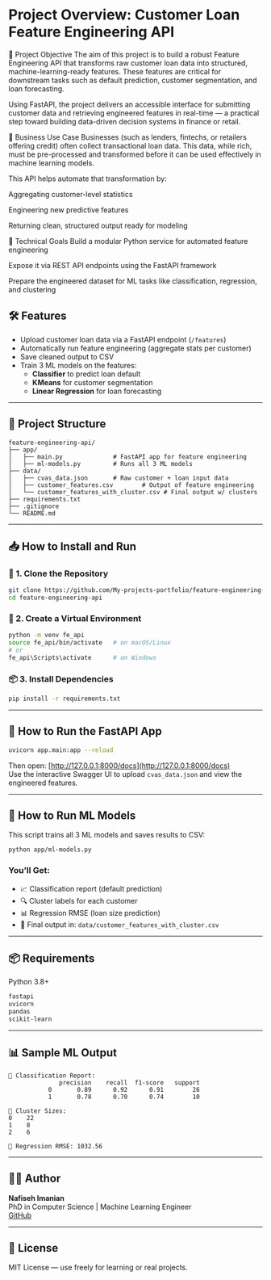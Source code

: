 # Project Overview: Customer Loan Feature Engineering API
🧠 Project Objective
The aim of this project is to build a robust Feature Engineering API that transforms raw customer loan data into structured, machine-learning-ready features. These features are critical for downstream tasks such as default prediction, customer segmentation, and loan forecasting.

Using FastAPI, the project delivers an accessible interface for submitting customer data and retrieving engineered features in real-time — a practical step toward building data-driven decision systems in finance or retail.

🎯 Business Use Case
Businesses (such as lenders, fintechs, or retailers offering credit) often collect transactional loan data. This data, while rich, must be pre-processed and transformed before it can be used effectively in machine learning models.

This API helps automate that transformation by:

Aggregating customer-level statistics

Engineering new predictive features

Returning clean, structured output ready for modeling

🔧 Technical Goals
Build a modular Python service for automated feature engineering

Expose it via REST API endpoints using the FastAPI framework

Prepare the engineered dataset for ML tasks like classification, regression, and clustering



## 🛠️ Features

- Upload customer loan data via a FastAPI endpoint (`/features`)
- Automatically run feature engineering (aggregate stats per customer)
- Save cleaned output to CSV
- Train 3 ML models on the features:
  - **Classifier** to predict loan default
  - **KMeans** for customer segmentation
  - **Linear Regression** for loan forecasting

---

## 📁 Project Structure

```
feature-engineering-api/
├── app/
│   ├── main.py              # FastAPI app for feature engineering
│   ├── ml-models.py         # Runs all 3 ML models
├── data/
│   ├── cvas_data.json       # Raw customer + loan input data
│   ├── customer_features.csv        # Output of feature engineering
│   └── customer_features_with_cluster.csv # Final output w/ clusters
├── requirements.txt
├── .gitignore
└── README.md
```

---

## 📥 How to Install and Run

### 🔧 1. Clone the Repository

```bash
git clone https://github.com/My-projects-portfolio/feature-engineering-api.git
cd feature-engineering-api
```

### 🐍 2. Create a Virtual Environment

```bash
python -m venv fe_api
source fe_api/bin/activate   # on macOS/Linux
# or
fe_api\Scripts\activate      # on Windows
```

### 📦 3. Install Dependencies

```bash
pip install -r requirements.txt
```

---

## 🚀 How to Run the FastAPI App

```bash
uvicorn app.main:app --reload
```

Then open: [http://127.0.0.1:8000/docs](http://127.0.0.1:8000/docs)  
Use the interactive Swagger UI to upload `cvas_data.json` and view the engineered features.

---

## 🤖 How to Run ML Models

This script trains all 3 ML models and saves results to CSV:

```bash
python app/ml-models.py
```

### You’ll Get:
- 📈 Classification report (default prediction)
- 🔍 Cluster labels for each customer
- 📊 Regression RMSE (loan size prediction)
- 💾 Final output in: `data/customer_features_with_cluster.csv`

---

## 📦 Requirements

Python 3.8+
```txt
fastapi
uvicorn
pandas
scikit-learn
```

---

## 📊 Sample ML Output

```
📌 Classification Report:
              precision    recall  f1-score   support
           0       0.89      0.92      0.91        26
           1       0.78      0.70      0.74        10

📌 Cluster Sizes:
0    22
1    8
2    6

📌 Regression RMSE: 1032.56
```

---

## 🧑‍💻 Author

**Nafiseh Imanian**  
PhD in Computer Science | Machine Learning Engineer  
[GitHub](https://github.com/My-projects-portfolio)

---

## 📃 License

MIT License — use freely for learning or real projects.
